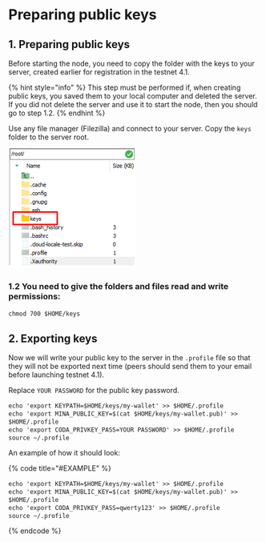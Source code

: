 # Preparing public keys

## 1. Preparing public keys

Before starting the node, you need to copy the folder with the keys to your server, created earlier for registration in the testnet 4.1.

{% hint style="info" %}
This step must be performed if, when creating public keys, you saved them to your local computer and deleted the server. If you did not delete the server and use it to start the node, then you should go to step 1.2.
{% endhint %}

Use any file manager \(Filezilla\) and connect to your server. Copy the `keys` folder to the server root.

![](../../.gitbook/assets/image%20%281%29.png)

### 1.2 You need to give the folders and files read and write permissions:

```text
chmod 700 $HOME/keys
```

## 2. Exporting keys

Now we will write your public key to the server in the `.profile` file so that they will not be exported next time \(peers should send them to your email before launching testnet 4.1\).

Replace `YOUR PASSWORD` for the public key password.

```text
echo 'export KEYPATH=$HOME/keys/my-wallet' >> $HOME/.profile
echo 'export MINA_PUBLIC_KEY=$(cat $HOME/keys/my-wallet.pub)' >> $HOME/.profile
echo 'export CODA_PRIVKEY_PASS=YOUR PASSWORD' >> $HOME/.profile
source ~/.profile
```

An example of how it should look:

{% code title="\#EXAMPLE" %}
```text
echo 'export KEYPATH=$HOME/keys/my-wallet' >> $HOME/.profile
echo 'export MINA_PUBLIC_KEY=$(cat $HOME/keys/my-wallet.pub)' >> $HOME/.profile
echo 'export CODA_PRIVKEY_PASS=qwerty123' >> $HOME/.profile
source ~/.profile
```
{% endcode %}

